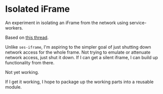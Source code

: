 # Isolated iFrame

An experiment in isolating an iFrame from the network using service-workers.

Based on [this thread](https://ocapjs.org/t/containment-via-service-worker/94/9?u=danfinlay).

Unlike `ses-iframe`, I'm aspiring to the simpler goal of just shutting down network access for the whole frame. Not trying to emulate or attenuate network access, just shut it down. If I can get a silent iframe, I can build up functionality from there.

Not yet working.

If I get it working, I hope to package up the working parts into a reusable module.

